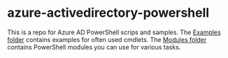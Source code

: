 # azure-activedirectory-powershell
This is a repo for Azure AD PowerShell scrips and samples. The [Examples folder](https://github.com/AzureAD/azure-activedirectory-powershell/tree/gh-pages/Examples) contains examples for often used cmdlets.
The [Modules folder](https://github.com/AzureAD/azure-activedirectory-powershell/tree/gh-pages/Modules) contains PowerShell modules you can use for various tasks.
